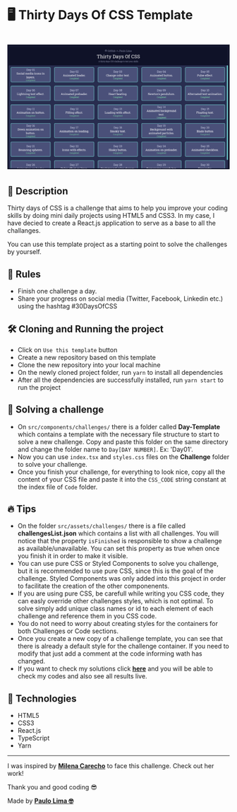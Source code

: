# 🖥️ Thirty Days Of CSS Template

<h1 align="center">
  <img src=".github/app-logo.png" />
</h1>

## 🔎️ Description

Thirty days of CSS is a challenge that aims to help you improve your coding skills by doing mini daily projects using HTML5 and CSS3. In my case, I have decied to create a React.js application to serve as a base to all the challanges.

You can use this template project as a starting point to solve the challenges by yourself.

## 👀️ Rules

- Finish one challenge a day.
- Share your progress on social media (Twitter, Facebook, Linkedin etc.) using the hashtag #30DaysOfCSS

## 🛠️ Cloning and Running the project

- Click on `Use this template` button
- Create a new repository based on this template
- Clone the new repository into your local machine
- On the newly cloned project folder, run `yarn` to install all dependencies
- After all the dependencies are successfully installed, run `yarn start` to run the project

## 🔌️ Solving a challenge

- On `src/components/challenges/` there is a folder called **Day-Template** which contains a template with the necessary file structure to start to solve a new challenge. Copy and paste this folder on the same directory and change the folder name to `Day[DAY NUMBER]`. Ex: 'Day01'.
- Now you can use `index.tsx` and `styles.css` files on the **Challenge** folder to solve your challenge.
- Once you finish your challenge, for everything to look nice, copy all the content of your CSS file and paste it into the `CSS_CODE` string constant at the index file of `Code` folder.

## 🔥️ Tips

- On the folder `src/assets/challenges/` there is a file called **challengesList.json** which contains a list with all challenges. You will notice that the property `isFinished` is responsible to show a challenge as available/unavailable. You can set this property as true when once you finish it in order to make it visible.
- You can use pure CSS or Styled Components to solve you challenge, but it is recommended to use pure CSS, since this is the goal of the challenge. Styled Components was only added into this project in order to facilitate the creation of the other componenents.
- If you are using pure CSS, be carefull while writing you CSS code, they can easly override other challenges styles, which is not optimal. To solve simply add unique class names or id to each element of each challenge and reference them in you CSS code.
- You do not need to worry about creating styles for the containers for both Challenges or Code sections.
- Once you create a new copy of a challenge template, you can see that there is already a default style for the challenge container. If you need to modify that just add a comment at the code informing wath has changed.
- If you want to check my solutions click **<a href="https://github.com/PauloPHLP/ThirtyDaysOfCSS" target="__blank">here</a>** and you will be able to check my codes and also see all results live.

## 🚀️ Technologies

- HTML5
- CSS3
- React.js
- TypeScript
- Yarn

---

I was inspired by **<a href="https://github.com/MilenaCarecho/30diasDeCSS" target="__blank">Milena Carecho</a>** to face this challenge. Check out her work!

Thank you and good coding 😎️

Made by **<a href="https://paulophlp.github.io/portfolio/" target="__blank">Paulo Lima 🤓️</a>**
